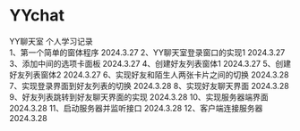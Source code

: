 # YYchat
YY聊天室  个人学习记录  
1、第一个简单的窗体程序 2024.3.27
2、YY聊天室登录窗口的实现1 2024.3.27
3、添加中间的选项卡面板 2024.3.27
4、创建好友列表窗体1 2024.3.27
5、创建好友列表窗体2 2024.3.27
6、实现好友和陌生人两张卡片之间的切换 2024.3.28
7、实现登录界面到好友列表的切换 2024.3.28
8、实现好友聊天界面 2024.3.28
9、好友列表跳转到好友聊天界面的实现 2024.3.28
10、实现服务器端界面 2024.3.28
11、启动服务器并监听接口 2024.3.28
12、客户端连接服务器 2024.3.28